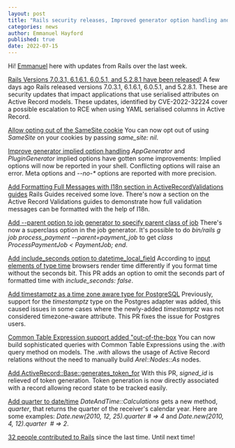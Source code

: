 ```yaml
---
layout: post
title: "Rails security releases, Improved generator option handling and more..."
categories: news
author: Emmanuel Hayford
published: true
date: 2022-07-15
---
```


Hi! [Emmanuel](https://twitter.com/siaw23) here with updates from Rails over the last week.

[Rails Versions 7.0.3.1, 6.1.6.1, 6.0.5.1, and 5.2.8.1 have been released!](https://discuss.rubyonrails.org/t/cve-2022-32224-possible-rce-escalation-bug-with-serialized-columns-in-active-record/81017)
A few days ago Rails released versions 7.0.3.1, 6.1.6.1, 6.0.5.1, and 5.2.8.1. These are security updates that impact applications that use serialised attributes on Active Record models. These updates, identified by CVE-2022-32224 cover a possible escalation to RCE when using YAML serialised columns in Active Record.

[Allow opting out of the SameSite cookie](https://github.com/rails/rails/pull/45501)
You can now opt out of using _SameSite_ on your cookies by passing _same\_site: nil_.

[Improve generator implied option handling](https://github.com/rails/rails/pull/45520)
_AppGenerator_ and _PluginGenerator_ implied options have gotten some improvements: Implied options will now be reported in your shell. Conflicting options will raise an error. Meta options and _--no-\*_ options are reported with more precision.

[Add Formatting Full Messages with I18n section in ActiveRecordValidations guides](https://github.com/rails/rails/pull/45470)
Rails Guides received some love. There's now a section on the Active Record Validations guides to demonstrate how full validation messages can be formatted with the help of I18n.

[Add --parent option to job generator to specify parent class of job](https://github.com/rails/rails/pull/45528)
There's now a superclass option in the job generator. It's possible to do _bin/rails g job process\_payment --parent=payment\_job_ to get _class ProcessPaymentJob \< PaymentJob; end_.

[Add include\_seconds option to datetime\_local\_field](https://github.com/rails/rails/pull/45188)
According to [input elements of type time](https://developer.mozilla.org/en-US/docs/Web/HTML/Element/input/time#time_value_format) browsers render time differently if you format time without the seconds bit. This PR adds an option to omit the seconds part of formatted time with _include\_seconds: false_.

[Add timestamptz as a time zone aware type for PostgreSQL](https://github.com/rails/rails/pull/44601)
Previously, support for the _timestamptz_ type on the Postgres adapter was added, this caused issues in some cases where the newly-added _timestamptz_ was not considered timezone-aware attribute. This PR fixes the issue for Postgres users.

[Common Table Expression support added "out-of-the-box](https://github.com/rails/rails/pull/37944)
You can now build sophisticated queries with Common Table Expressions using the _.with_ query method on models. The _.with_ allows the usage of Active Record relations without the need to manually build _Arel::Nodes::As_ nodes.

[Add ActiveRecord::Base::generates\_token\_for](https://github.com/rails/rails/pull/44189)
With this PR, _signed\_id_ is relieved of token generation. Token generation is now directly associated with a record allowing record state to be tracked easily.

[Add quarter to date/time](https://github.com/rails/rails/pull/45009)
_DateAndTime::Calculations_ gets a new method, _quarter_, that returns the quarter of the receiver's calendar year. Here are some examples: _Date.new(2010, 12, 25).quarter # =\> 4_ and _Date.new(2010, 4, 12).quarter&nbsp; # =\> 2_.

[32 people contributed to Rails](https://contributors.rubyonrails.org/contributors/in-time-window/20220704-20220715) since the last time. Until next time!

